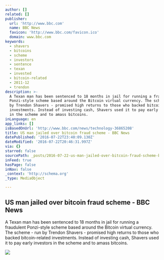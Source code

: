 ```yaml
---
author: []
related: []
publisher:
  url: 'http://www.bbc.com'
  name: BBC News
  favicon: 'http://www.bbc.com/favicon.ico'
  domain: www.bbc.com
keywords:
  - shavers
  - bitcoins
  - scheme
  - investors
  - sentence
  - texan
  - invested
  - bitcoin-related
  - 2011-12
  - trendon
description: >-
  A Texan man has been sentenced to 18 months in jail for running a fraudulent
  Ponzi-style scheme based around the Bitcoin virtual currency. The scheme - run
  by Trendon Shavers - promised high returns to those who backed bitcoin-related
  investments. Instead of investing cash, Shavers used it to pay early investors
  in the scheme and to amass bitcoins.
inLanguage: en
app_links: []
isBasedOnUrl: 'http://www.bbc.com/news/technology-36865208'
title: US man jailed over bitcoin fraud scheme - BBC News
datePublished: '2016-07-22T23:40:09.130Z'
dateModified: '2016-07-22T20:46:31.997Z'
via: {}
starred: false
sourcePath: _posts/2016-07-22-us-man-jailed-over-bitcoin-fraud-scheme-bbc-news.md
inFeed: true
hasPage: false
inNav: false
_context: 'http://schema.org'
_type: MediaObject

---
```

<article style=""><h1>US man jailed over bitcoin fraud scheme - BBC News</h1><p>A Texan man has been sentenced to 18 months in jail for running a fraudulent Ponzi-style scheme based around the Bitcoin virtual currency. The scheme - run by Trendon Shavers - promised high returns to those who backed bitcoin-related investments. Instead of investing cash, Shavers used it to pay early investors in the scheme and to amass bitcoins.</p><img src="http://ichef.bbci.co.uk/news/1024/cpsprodpb/85C8/production/_90484243_mediaitem90484242.jpg" /></article>